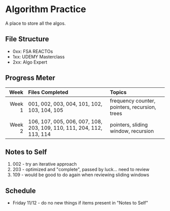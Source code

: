 # Algorithm Practice

A place to store all the algos.

## File Structure

- 0xx: FSA REACTOs
- 1xx: UDEMY Masterclass
- 2xx: Algo Expert

## Progress Meter

|   Week | Files Completed                                                      | Topics                                        |
| -----: | :------------------------------------------------------------------- | :-------------------------------------------- |
| Week 1 | 001, 002, 003, 004, 101, 102, 103, 104, 105                          | frequency counter, pointers, recursion, trees |
| Week 2 | 106, 107, 005, 006, 007, 108, 203, 109, 110, 111, 204, 112, 113, 114 | pointers, sliding window, recursion           |

## Notes to Self

1. 002 - try an iterative approach
2. 203 - optimized and "complete", passed by luck... need to review
3. 109 - would be good to do again when reviewing sliding windows

## Schedule

- Friday 11/12 - do no new things if items present in "Notes to Self"
